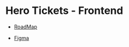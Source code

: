 # Hero Tickets - Frontend

- [RoadMap](https://herocodebr.notion.site/herocodebr/Semana-do-Her-i-RoadMap-Hero-Tickets-08ef3438d7e84ce899a13c348b653194)

- [Figma](https://www.figma.com/file/u8SIJScBeIMTUUa9JywATo/Hero-Week-02?type=design&node-id=0-1&mode=design&t=bBIdarCUpHEIGGyz-0)
